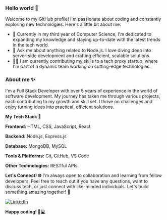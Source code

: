### Hello world 👋

Welcome to my GitHub profile! I'm passionate about coding and constantly exploring new technologies.
Here's a little bit about me:

- 🌱 Currently in my third year of Computer Science, I'm dedicated to expanding my knowledge and staying up-to-date with the latest trends in the tech world.
- 💬 Ask me about anything related to Node.js. I love diving deep into server-side development and crafting efficient, scalable solutions.
- 👨‍💻 I am currently contributing my skills to a tech proxy startup, where I'm part of a dynamic team working on cutting-edge technologies.
  
### About me ✨

I'm a Full Stack Developer with over 5 years of experience in the world of software development. My journey has taken me through various projects, each contributing to my growth and skill set. I thrive on challenges and enjoy turning ideas into practical, efficient solutions.

**My Tech Stack 🚀**

**Frontend:** HTML, CSS, JavaScript, React

**Backend:** Node.js, Express.js

**Database:** MongoDB, MySQL

**Tools & Platforms:** Git, GitHub, VS Code

**Other Technologies:** RESTful APIs

**Let's Connect! 🌐**
I'm always open to collaboration and learning from fellow developers. Feel free to reach out if you have any questions, want to discuss tech, or just connect with like-minded individuals. Let's build something amazing together! 🚀

[![LinkedIn](https://img.shields.io/badge/-LinkedIn-blue?style=flat-square&logo=linkedin&logoColor=white)](https://il.linkedin.com/in/ohad-ripshtos-08158a209)
 
 

**Happy coding! 🚧💻**
